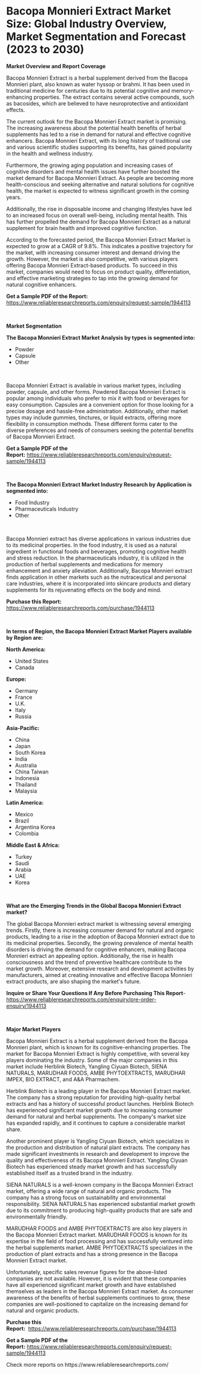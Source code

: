 <p><h1>Bacopa Monnieri Extract Market Size: Global Industry Overview, Market Segmentation and Forecast (2023 to 2030)</h1></p><p><strong>Market Overview and Report Coverage</strong></p>
<p><p>Bacopa Monnieri Extract is a herbal supplement derived from the Bacopa Monnieri plant, also known as water hyssop or brahmi. It has been used in traditional medicine for centuries due to its potential cognitive and memory-enhancing properties. The extract contains several active compounds, such as bacosides, which are believed to have neuroprotective and antioxidant effects.</p><p>The current outlook for the Bacopa Monnieri Extract market is promising. The increasing awareness about the potential health benefits of herbal supplements has led to a rise in demand for natural and effective cognitive enhancers. Bacopa Monnieri Extract, with its long history of traditional use and various scientific studies supporting its benefits, has gained popularity in the health and wellness industry.</p><p>Furthermore, the growing aging population and increasing cases of cognitive disorders and mental health issues have further boosted the market demand for Bacopa Monnieri Extract. As people are becoming more health-conscious and seeking alternative and natural solutions for cognitive health, the market is expected to witness significant growth in the coming years.</p><p>Additionally, the rise in disposable income and changing lifestyles have led to an increased focus on overall well-being, including mental health. This has further propelled the demand for Bacopa Monnieri Extract as a natural supplement for brain health and improved cognitive function.</p><p>According to the forecasted period, the Bacopa Monnieri Extract Market is expected to grow at a CAGR of 9.8%. This indicates a positive trajectory for the market, with increasing consumer interest and demand driving the growth. However, the market is also competitive, with various players offering Bacopa Monnieri Extract-based products. To succeed in this market, companies would need to focus on product quality, differentiation, and effective marketing strategies to tap into the growing demand for natural cognitive enhancers.</p></p>
<p><strong>Get a Sample PDF of the Report:</strong> <a href="https://www.reliableresearchreports.com/enquiry/request-sample/1944113">https://www.reliableresearchreports.com/enquiry/request-sample/1944113</a></p>
<p>&nbsp;</p>
<p><strong>Market Segmentation</strong></p>
<p><strong>The Bacopa Monnieri Extract Market Analysis by types is segmented into:</strong></p>
<p><ul><li>Powder</li><li>Capsule</li><li>Other</li></ul></p>
<p>&nbsp;</p>
<p><p>Bacopa Monnieri Extract is available in various market types, including powder, capsule, and other forms. Powdered Bacopa Monnieri Extract is popular among individuals who prefer to mix it with food or beverages for easy consumption. Capsules are a convenient option for those looking for a precise dosage and hassle-free administration. Additionally, other market types may include gummies, tinctures, or liquid extracts, offering more flexibility in consumption methods. These different forms cater to the diverse preferences and needs of consumers seeking the potential benefits of Bacopa Monnieri Extract.</p></p>
<p><strong>Get a Sample PDF of the Report:</strong>&nbsp;<a href="https://www.reliableresearchreports.com/enquiry/request-sample/1944113">https://www.reliableresearchreports.com/enquiry/request-sample/1944113</a></p>
<p>&nbsp;</p>
<p><strong>The Bacopa Monnieri Extract Market Industry Research by Application is segmented into:</strong></p>
<p><ul><li>Food Industry</li><li>Pharmaceuticals Industry</li><li>Other</li></ul></p>
<p>&nbsp;</p>
<p><p>Bacopa Monnieri extract has diverse applications in various industries due to its medicinal properties. In the food industry, it is used as a natural ingredient in functional foods and beverages, promoting cognitive health and stress reduction. In the pharmaceuticals industry, it is utilized in the production of herbal supplements and medications for memory enhancement and anxiety alleviation. Additionally, Bacopa Monnieri extract finds application in other markets such as the nutraceutical and personal care industries, where it is incorporated into skincare products and dietary supplements for its rejuvenating effects on the body and mind.</p></p>
<p><strong>Purchase this Report:</strong>&nbsp; <a href="https://www.reliableresearchreports.com/purchase/1944113">https://www.reliableresearchreports.com/purchase/1944113</a></p>
<p>&nbsp;</p>
<p><strong>In terms of Region, the Bacopa Monnieri Extract Market Players available by Region are:</strong></p>
<p>
    <p> <strong> North America: </strong>
        <ul>
            <li>United States</li>
            <li>Canada</li>
        </ul>
        </p> 
    <p> <strong> Europe: </strong>
        <ul>
            <li>Germany</li>
            <li>France</li>
            <li>U.K.</li>
            <li>Italy</li>
            <li>Russia</li>
        </ul>
        </p> 
    <p> <strong> Asia-Pacific: </strong>
        <ul>
            <li>China</li>
            <li>Japan</li>
            <li>South Korea</li>
            <li>India</li>
            <li>Australia</li>
            <li>China Taiwan</li>
            <li>Indonesia</li>
            <li>Thailand</li>
            <li>Malaysia</li>
        </ul>
        </p> 
    <p> <strong> Latin America: </strong>
        <ul>
            <li>Mexico</li>
            <li>Brazil</li>
            <li>Argentina Korea</li>
            <li>Colombia</li>
        </ul>
        </p> 
    <p> <strong> Middle East & Africa: </strong>
        <ul>
            <li>Turkey</li>
            <li>Saudi</li>
            <li>Arabia</li>
            <li>UAE</li>
            <li>Korea</li>
        </ul>
    </p>
    </p>
<p>&nbsp;</p>
<p><strong>What are the Emerging Trends in the Global Bacopa Monnieri Extract market?</strong></p>
<p><p>The global Bacopa Monnieri extract market is witnessing several emerging trends. Firstly, there is increasing consumer demand for natural and organic products, leading to a rise in the adoption of Bacopa Monnieri extract due to its medicinal properties. Secondly, the growing prevalence of mental health disorders is driving the demand for cognitive enhancers, making Bacopa Monnieri extract an appealing option. Additionally, the rise in health consciousness and the trend of preventive healthcare contribute to the market growth. Moreover, extensive research and development activities by manufacturers, aimed at creating innovative and effective Bacopa Monnieri extract products, are also shaping the market's future.</p></p>
<p><strong>Inquire or Share Your Questions If Any Before Purchasing This Report</strong>- <a href="https://www.reliableresearchreports.com/enquiry/pre-order-enquiry/1944113">https://www.reliableresearchreports.com/enquiry/pre-order-enquiry/1944113</a></p>
<p>&nbsp;</p>
<p><strong>Major Market Players</strong></p>
<p><p>Bacopa Monnieri Extract is a herbal supplement derived from the Bacopa Monnieri plant, which is known for its cognitive-enhancing properties. The market for Bacopa Monnieri Extract is highly competitive, with several key players dominating the industry. Some of the major companies in this market include Herblink Biotech, Yangling Ciyuan Biotech, SIENA NATURALS, MARUDHAR FOODS, AMBE PHYTOEXTRACTS, MARUDHAR IMPEX, BIO EXTRACT, and A&A Pharmachem.</p><p>Herblink Biotech is a leading player in the Bacopa Monnieri Extract market. The company has a strong reputation for providing high-quality herbal extracts and has a history of successful product launches. Herblink Biotech has experienced significant market growth due to increasing consumer demand for natural and herbal supplements. The company's market size has expanded rapidly, and it continues to capture a considerable market share.</p><p>Another prominent player is Yangling Ciyuan Biotech, which specializes in the production and distribution of natural plant extracts. The company has made significant investments in research and development to improve the quality and effectiveness of its Bacopa Monnieri Extract. Yangling Ciyuan Biotech has experienced steady market growth and has successfully established itself as a trusted brand in the industry.</p><p>SIENA NATURALS is a well-known company in the Bacopa Monnieri Extract market, offering a wide range of natural and organic products. The company has a strong focus on sustainability and environmental responsibility. SIENA NATURALS has experienced substantial market growth due to its commitment to producing high-quality products that are safe and environmentally friendly.</p><p>MARUDHAR FOODS and AMBE PHYTOEXTRACTS are also key players in the Bacopa Monnieri Extract market. MARUDHAR FOODS is known for its expertise in the field of food processing and has successfully ventured into the herbal supplements market. AMBE PHYTOEXTRACTS specializes in the production of plant extracts and has a strong presence in the Bacopa Monnieri Extract market.</p><p>Unfortunately, specific sales revenue figures for the above-listed companies are not available. However, it is evident that these companies have all experienced significant market growth and have established themselves as leaders in the Bacopa Monnieri Extract market. As consumer awareness of the benefits of herbal supplements continues to grow, these companies are well-positioned to capitalize on the increasing demand for natural and organic products.</p></p>
<p><strong>Purchase this Report:</strong>&nbsp;&nbsp;<a href="https://www.reliableresearchreports.com/purchase/1944113">https://www.reliableresearchreports.com/purchase/1944113</a></p>
<p></p>
<p><strong>Get a Sample PDF of the Report:</strong>&nbsp;<a href="https://www.reliableresearchreports.com/enquiry/request-sample/1944113">https://www.reliableresearchreports.com/enquiry/request-sample/1944113</a></p>
<p>Check more reports on https://www.reliableresearchreports.com/</p>